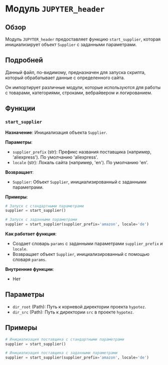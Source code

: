 # Модуль `JUPYTER_header`

## Обзор

Модуль `JUPYTER_header` предоставляет функцию `start_supplier`, которая инициализирует объект `Supplier` с заданными параметрами.

## Подробней

Данный файл, по-видимому, предназначен для запуска скрипта, который обрабатывает данные с определенного сайта. 

Он импортирует различные модули, которые используются для работы с товарами, категориями, строками, вебрайвером и логированием.

## Функции

### `start_supplier`

**Назначение**: Инициализация объекта `Supplier`.

**Параметры**:

- `supplier_prefix` (str): Префикс названия поставщика (например, 'aliexpress'). По умолчанию 'aliexpress'.
- `locale` (str): Локаль сайта (например, 'en'). По умолчанию 'en'.

**Возвращает**:
- `Supplier`: Объект `Supplier`, инициализированный с заданными параметрами.

**Примеры**:

```python
# Запуск с стандартными параметрами
supplier = start_supplier()

# Запуск с заданными параметрами
supplier = start_supplier(supplier_prefix='amazon', locale='de')
```

**Как работает функция**:

- Создает словарь `params` с заданными параметрами `supplier_prefix` и `locale`.
- Возвращает объект `Supplier`, инициализированный с помощью словаря `params`.

**Внутренние функции**:
- Нет

## Параметры

- `dir_root` (Path): Путь к корневой директории проекта `hypotez`.
- `dir_src` (Path): Путь к директории `src` в проекте `hypotez`.

## Примеры

```python
# Инициализация поставщика с стандартными параметрами
supplier = start_supplier()

# Инициализация поставщика с заданными параметрами
supplier = start_supplier(supplier_prefix='amazon', locale='de')